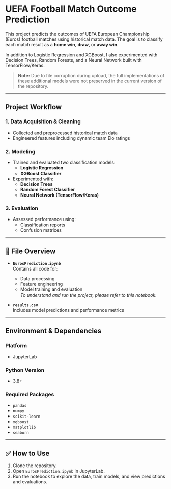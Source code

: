 # UEFA Football Match Outcome Prediction

This project predicts the outcomes of UEFA European Championship (Euros) football matches using historical match data. The goal is to classify each match result as a **home win**, **draw**, or **away win**.

In addition to Logistic Regression and XGBoost, I also experimented with Decision Trees, Random Forests, and a Neural Network built with TensorFlow/Keras.  
> **Note:** Due to file corruption during upload, the full implementations of these additional models were not preserved in the current version of the repository.

---

## Project Workflow

### 1. Data Acquisition & Cleaning
- Collected and preprocessed historical match data  
- Engineered features including dynamic team Elo ratings

### 2. Modeling
- Trained and evaluated two classification models:
  - **Logistic Regression**
  - **XGBoost Classifier**
- Experimented with:
  - **Decision Trees**
  - **Random Forest Classifier**
  - **Neural Network (TensorFlow/Keras)**

### 3. Evaluation
- Assessed performance using:
  - Classification reports
  - Confusion matrices

---

## 📁 File Overview

- **`EurosPrediction.ipynb`**  
  Contains all code for:
  - Data processing  
  - Feature engineering  
  - Model training and evaluation  
   _To understand and run the project, please refer to this notebook._

- **`results.csv`**  
  Includes model predictions and performance metrics

---

## Environment & Dependencies

### Platform
- JupyterLab

### Python Version
- 3.8+

### Required Packages
- `pandas`  
- `numpy`  
- `scikit-learn`  
- `xgboost`  
- `matplotlib`  
- `seaborn`

---

## ✅ How to Use

1. Clone the repository.
2. Open `EurosPrediction.ipynb` in JupyterLab.
3. Run the notebook to explore the data, train models, and view predictions and evaluations.

